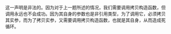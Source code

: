 这一声明是非法的。因为对于上一题所述的情况，我们需要调用拷贝构造函数，但调用永远也不会成功。因为其自身的参数也是非引用类型，为了调用它，必须拷贝其实参，而为了拷贝实参，又需要调用拷贝构造函数，也就是其自身，从而造成死循环。